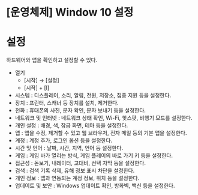 # [운영체제] Window 10 설정

# **설정**

하드웨어와 앱을 확인하고 설정할 수 있다.

- 열기
    - [시작] → [설정]
    - [시작] + [I]
- 시스템 : 디스플레이, 소리, 알림, 전원, 저장소, 집중 지원 등을 설정한다.
- 장치 : 프린터, 스캐너 등 장치를 설치, 제거한다.
- 전화 : 휴대폰의 사진, 문자 확인, 문자 보내기 등을 설정한다.
- 네트워크 및 인터넷 : 네트워크 상태 확인, Wi-Fi, 핫스팟, 비행기 모드를 설정한다.
- 개인 설정 : 배경, 색, 잠금 화면, 테마 등을 설정한다.
- 앱 : 앱을 수정, 제거할 수 있고 웹 브라우저, 전자 메일 등의 기본 앱을 설정한다.
- 계정 : 계정 추가, 로그인 옵션 등을 설정한다.
- 시간 및 언어 : 날짜, 시간, 지역, 언어 등 설정한다.
- 게임 : 게임 바가 열리는 방식, 게임 플레이의 바로 가기 키 등을 설정한다.
- 접근성 : 돋보기, 내레이터, 고대비, 선택 자막 등을 설정한다.
- 검색 : 검색 기록 삭제, 유해 정보 표시 차단을 설정한다.
- 개인 정보 : 앱과 연동되는 계정 정보, 위치 등을 설정한다.
- 업데이트 및 보안 : Windows 업데이트 확인, 방화벽, 백신 등을 설정한다.